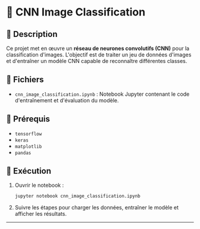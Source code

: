 # 📸 CNN Image Classification

## 📝 Description
Ce projet met en œuvre un **réseau de neurones convolutifs (CNN)** pour la classification d'images. L'objectif est de traiter un jeu de données d'images et d'entraîner un modèle CNN capable de reconnaître différentes classes.

## 📂 Fichiers
- `cnn_image_classification.ipynb` : Notebook Jupyter contenant le code d'entraînement et d'évaluation du modèle.

## 🔧 Prérequis
- `tensorflow`
- `keras`
- `matplotlib`
- `pandas`

## 🚀 Exécution
1. Ouvrir le notebook :
   ```bash
   jupyter notebook cnn_image_classification.ipynb
   ```
2. Suivre les étapes pour charger les données, entraîner le modèle et afficher les résultats.

---
